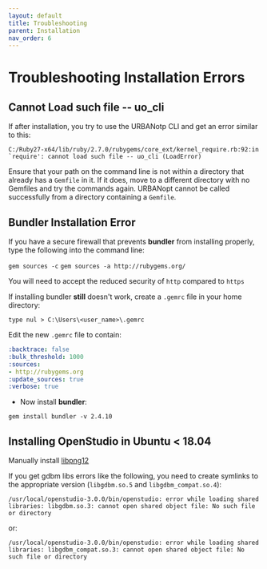 ```yaml
---
layout: default
title: Troubleshooting
parent: Installation
nav_order: 6
---
```


# Troubleshooting Installation Errors

## Cannot Load such file -- uo_cli

If after installation, you try to use the URBANotp CLI and get an error similar to this:

```terminal
C:/Ruby27-x64/lib/ruby/2.7.0/rubygems/core_ext/kernel_require.rb:92:in `require': cannot load such file -- uo_cli (LoadError)
```

Ensure that your path on the command line is not within a directory that already has a `Gemfile` in it. If it does, move to a different directory with no Gemfiles and try the commands again. URBANopt cannot be called successfully from a directory containing a `Gemfile`.

## Bundler Installation Error

If you have a secure firewall that prevents **bundler** from installing properly, type the following into the command line:

`gem sources -c`
`gem sources -a http://rubygems.org/`

You will need to accept the reduced security of `http` compared to `https`

If installing bundler **still** doesn't work, create a `.gemrc` file in your home directory:

```terminal
type nul > C:\Users\<user_name>\.gemrc
```

Edit the new `.gemrc` file to contain:

```yml
:backtrace: false
:bulk_threshold: 1000
:sources:
- http://rubygems.org
:update_sources: true
:verbose: true
```

- Now install **bundler**:

```terminal
gem install bundler -v 2.4.10
```

## Installing OpenStudio in Ubuntu < 18.04

Manually install [libpng12](https://www.linuxuprising.com/2018/05/fix-libpng12-0-missing-in-ubuntu-1804.html)

If you get gdbm libs errors like the following, you need to create symlinks to the appropriate version (`libgdbm.so.5` and `libgdbm_compat.so.4`):

```terminal
/usr/local/openstudio-3.0.0/bin/openstudio: error while loading shared libraries: libgdbm.so.3: cannot open shared object file: No such file or directory
```

or:

```terminal
/usr/local/openstudio-3.0.0/bin/openstudio: error while loading shared libraries: libgdbm_compat.so.3: cannot open shared object file: No such file or directory
```

